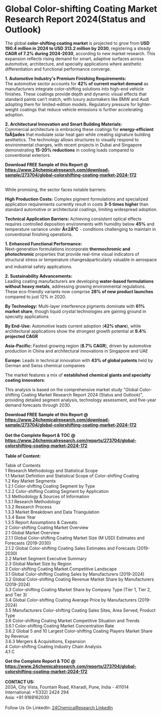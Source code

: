 <h1>Global Color-shifting Coating Market Research Report 2024(Status and Outlook)</h1><p>The global <strong>color-shifting coating market</strong> is projected to grow from <strong>USD 190.4 million in 2024 to USD 313.2 million by 2030</strong>, registering a steady <strong>CAGR of 7.2% during 2024-2030</strong>, according to new market research. This expansion reflects rising demand for smart, adaptive surfaces across automotive, architecture, and specialty applications where aesthetic differentiation and functional performance converge.</p><p><strong>1. Automotive Industry's Premium Finishing Requirements:</strong><br>
The automotive sector accounts for <strong>42% of current market demand</strong> as manufacturers integrate color-shifting solutions into high-end vehicle finishes. These coatings provide depth and dynamic visual effects that standard paints can't match, with luxury automakers like BMW and Audi adopting them for limited-edition models. Regulatory pressure for lighter-weight coatings that reduce vehicle emissions is further accelerating adoption.</p><p><strong>2. Architectural Innovation and Smart Building Materials:</strong><br>
Commercial architecture is embracing these coatings for <strong>energy-efficient faÃ§ades</strong> that modulate solar heat gain while creating signature building aesthetics. The technology allows structures to visually respond to environmental changes, with recent projects in Dubai and Singapore demonstrating <strong>15-20% reductions</strong> in cooling loads compared to conventional exteriors.</p><div><b>Download FREE Sample of this Report @ 
            <a href="https://www.24chemicalresearch.com/download-sample/273704/global-colorshifting-coating-market-2024-172">
            https://www.24chemicalresearch.com/download-sample/273704/global-colorshifting-coating-market-2024-172</a></b></div><br><p>While promising, the sector faces notable barriers:</p><p><strong>High Production Costs:</strong> Complex pigment formulations and specialized application requirements currently result in costs <strong>3-5 times higher</strong> than standard automotive or architectural coatings, limiting widespread adoption.</p><p><strong>Technical Application Barriers:</strong> Achieving consistent optical effects requires controlled deposition environments with humidity below <strong>45%</strong> and temperature variance under <strong>Â±2Â°C</strong> - conditions challenging to maintain in conventional finishing operations.</p><p><strong>1. Enhanced Functional Performance:</strong><br>
Next-generation formulations incorporate <strong>thermochromic and photochromic</strong> properties that provide real-time visual indicators of structural stress or temperature changesâparticularly valuable in aerospace and industrial safety applications.</p><p><strong>2. Sustainability Advancements:</strong><br>
Leading coating manufacturers are developing <strong>water-based formulations without heavy metals</strong>, addressing growing environmental regulations. These eco-friendly variants now comprise <strong>28% of new product launches</strong> compared to just 12% in 2020.</p><p><strong>By Technology:</strong> Multi-layer interference pigments dominate with <strong>61% market share</strong>, though liquid crystal technologies are gaining ground in specialty applications</p><p><strong>By End-Use:</strong> Automotive leads current adoption (<strong>42% share</strong>), while architectural applications show the strongest growth potential at <strong>9.4% projected CAGR</strong></p><p><strong>Asia-Pacific:</strong> Fastest growing region (<strong>8.7% CAGR</strong>), driven by automotive production in China and architectural innovations in Singapore and UAE</p><p><strong>Europe:</strong> Leads in technical innovation with <strong>43% of global patents</strong> held by German and Swiss chemical companies</p><p>The market features a mix of <strong>established chemical giants and specialty coating innovators</strong>:</p><p>This analysis is based on the comprehensive market study "Global Color-shifting Coating Market Research Report 2024 (Status and Outlook)", providing detailed segment analysis, technology assessment, and five-year demand forecasts through 2030.</p><div><b>Download FREE Sample of this Report @ 
            <a href="https://www.24chemicalresearch.com/download-sample/273704/global-colorshifting-coating-market-2024-172">
            https://www.24chemicalresearch.com/download-sample/273704/global-colorshifting-coating-market-2024-172</a></b></div><br><div><b>Get the Complete Report & TOC @ 
            <a href="https://www.24chemicalresearch.com/reports/273704/global-colorshifting-coating-market-2024-172">
            https://www.24chemicalresearch.com/reports/273704/global-colorshifting-coating-market-2024-172</a></b></div><br>
            <b>Table of Content:</b><p>Table of Contents<br />
1 Research Methodology and Statistical Scope<br />
1.1 Market Definition and Statistical Scope of Color-shifting Coating<br />
1.2 Key Market Segments<br />
1.2.1 Color-shifting Coating Segment by Type<br />
1.2.2 Color-shifting Coating Segment by Application<br />
1.3 Methodology & Sources of Information<br />
1.3.1 Research Methodology<br />
1.3.2 Research Process<br />
1.3.3 Market Breakdown and Data Triangulation<br />
1.3.4 Base Year<br />
1.3.5 Report Assumptions & Caveats<br />
2 Color-shifting Coating Market Overview<br />
2.1 Global Market Overview<br />
2.1.1 Global Color-shifting Coating Market Size (M USD) Estimates and Forecasts (2019-2030)<br />
2.1.2 Global Color-shifting Coating Sales Estimates and Forecasts (2019-2030)<br />
2.2 Market Segment Executive Summary<br />
2.3 Global Market Size by Region<br />
3 Color-shifting Coating Market Competitive Landscape<br />
3.1 Global Color-shifting Coating Sales by Manufacturers (2019-2024)<br />
3.2 Global Color-shifting Coating Revenue Market Share by Manufacturers (2019-2024)<br />
3.3 Color-shifting Coating Market Share by Company Type (Tier 1, Tier 2, and Tier 3)<br />
3.4 Global Color-shifting Coating Average Price by Manufacturers (2019-2024)<br />
3.5 Manufacturers Color-shifting Coating Sales Sites, Area Served, Product Type<br />
3.6 Color-shifting Coating Market Competitive Situation and Trends<br />
3.6.1 Color-shifting Coating Market Concentration Rate<br />
3.6.2 Global 5 and 10 Largest Color-shifting Coating Players Market Share by Revenue<br />
3.6.3 Mergers & Acquisitions, Expansion<br />
4 Color-shifting Coating Industry Chain Analysis<br />
4.1 C</p><div><b>Get the Complete Report & TOC @ 
            <a href="https://www.24chemicalresearch.com/reports/273704/global-colorshifting-coating-market-2024-172">
            https://www.24chemicalresearch.com/reports/273704/global-colorshifting-coating-market-2024-172</a></b></div><br><b>CONTACT US:</b><br>
            203A, City Vista, Fountain Road, Kharadi, Pune, India - 411014<br>
            International: +1(332) 2424 294<br>
            Asia: +91 9169162030 <br><br>
            Follow Us On LinkedIn: <a href="https://www.linkedin.com/company/24chemicalresearch/">24ChemicalResearch LinkedIn</a>